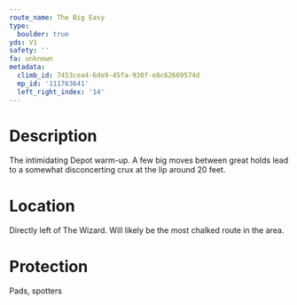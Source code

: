 ```yaml
---
route_name: The Big Easy
type:
  boulder: true
yds: V1
safety: ''
fa: unknown
metadata:
  climb_id: 7453cea4-6de9-45fa-930f-e8c62669574d
  mp_id: '111763641'
  left_right_index: '14'
---
```

# Description
The intimidating Depot warm-up. A few big moves between great holds lead to a somewhat disconcerting crux at the lip around 20 feet.

# Location
Directly left of The Wizard. Will likely be the most chalked route in the area.

# Protection
Pads, spotters
